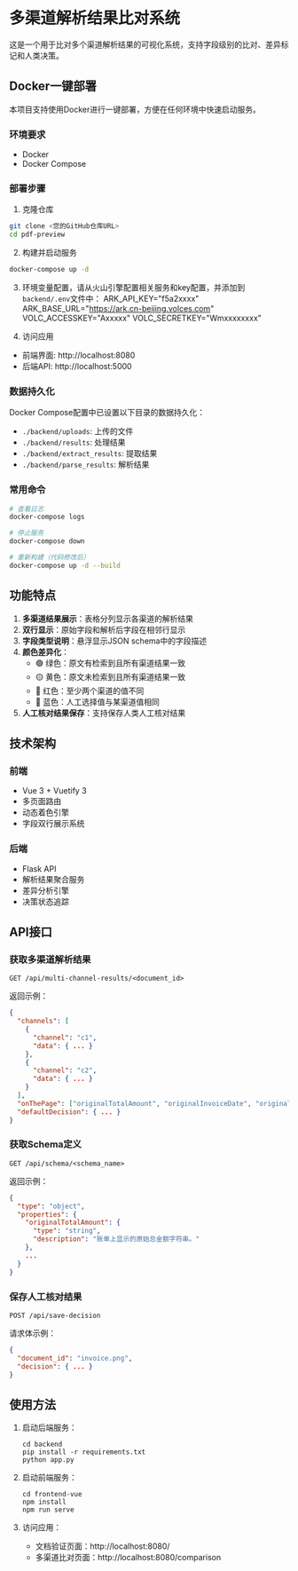 # 多渠道解析结果比对系统

这是一个用于比对多个渠道解析结果的可视化系统，支持字段级别的比对、差异标记和人类决策。

## Docker一键部署

本项目支持使用Docker进行一键部署，方便在任何环境中快速启动服务。

### 环境要求

- Docker
- Docker Compose

### 部署步骤

1. 克隆仓库
```bash
git clone <您的GitHub仓库URL>
cd pdf-preview
```

2. 构建并启动服务
```bash
docker-compose up -d
```
3. 环境变量配置，请从火山引擎配置相关服务和key配置，并添加到`backend/.env`文件中：
ARK_API_KEY="f5a2xxxx"
ARK_BASE_URL="https://ark.cn-beijing.volces.com"
VOLC_ACCESSKEY="Axxxxx"
VOLC_SECRETKEY="Wmxxxxxxxx"

4. 访问应用
- 前端界面: http://localhost:8080
- 后端API: http://localhost:5000

### 数据持久化

Docker Compose配置中已设置以下目录的数据持久化：
- `./backend/uploads`: 上传的文件
- `./backend/results`: 处理结果
- `./backend/extract_results`: 提取结果
- `./backend/parse_results`: 解析结果

### 常用命令

```bash
# 查看日志
docker-compose logs

# 停止服务
docker-compose down

# 重新构建（代码修改后）
docker-compose up -d --build
```

## 功能特点

1. **多渠道结果展示**：表格分列显示各渠道的解析结果
2. **双行显示**：原始字段和解析后字段在相邻行显示
3. **字段类型说明**：悬浮显示JSON schema中的字段描述
4. **颜色差异化**：
   - 🟢 绿色：原文有检索到且所有渠道结果一致
   - 🟡 黄色：原文未检索到且所有渠道结果一致
   - 🔴 红色：至少两个渠道的值不同
   - 🔵 蓝色：人工选择值与某渠道值相同
5. **人工核对结果保存**：支持保存人类人工核对结果

## 技术架构

### 前端

- Vue 3 + Vuetify 3
- 多页面路由
- 动态着色引擎
- 字段双行展示系统

### 后端

- Flask API
- 解析结果聚合服务
- 差异分析引擎
- 决策状态追踪

## API接口

### 获取多渠道解析结果

```
GET /api/multi-channel-results/<document_id>
```

返回示例：
```json
{
  "channels": [
    {
      "channel": "c1",
      "data": { ... }
    },
    {
      "channel": "c2",
      "data": { ... }
    }
  ],
  "onThePage": ["originalTotalAmount", "originalInvoiceDate", "originalBillingPeriod", "invoiceNumber"],
  "defaultDecision": { ... }
}
```

### 获取Schema定义

```
GET /api/schema/<schema_name>
```

返回示例：
```json
{
  "type": "object",
  "properties": {
    "originalTotalAmount": {
      "type": "string",
      "description": "账单上显示的原始总金额字符串。"
    },
    ...
  }
}
```

### 保存人工核对结果

```
POST /api/save-decision
```

请求体示例：
```json
{
  "document_id": "invoice.png",
  "decision": { ... }
}
```

## 使用方法

1. 启动后端服务：
   ```
   cd backend
   pip install -r requirements.txt
   python app.py
   ```

2. 启动前端服务：
   ```
   cd frontend-vue
   npm install
   npm run serve
   ```

3. 访问应用：
   - 文档验证页面：http://localhost:8080/
   - 多渠道比对页面：http://localhost:8080/comparison